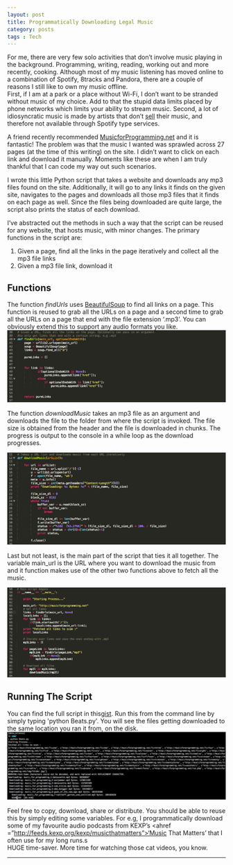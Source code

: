 ```yaml
---
layout: post
title: Programmatically Downloading Legal Music	
category: posts
tags : Tech
---
```

For me, there are very few solo activities that don’t involve music playing in the background. Programming, writing, reading, working out and more recently, cooking. Although most of my music listening has moved online to a combination of Spotify, 8tracks and Pandora, there are a couple of reasons I still like to own my music offline. 
</br>
First, if I am at a park or a place without Wi-Fi, I don’t want to be stranded without music of my choice. Add to that the stupid data limits placed by phone networks which limits your ability to stream music. Second, a lot of idiosyncratic music is made by artists that don’t <a href="http://goo.gl/QFaaZ1">sell</a> their music, and therefore not available through Spotify type services.

A friend recently recommended <a href = ”http://musicforprogramming.net”>MusicforProgramming.net</a> and it is fantastic! The problem was that the music I wanted was sprawled across 27 pages (at the time of this writing) on the site. I didn’t want to click on each link and download it manually. Moments like these are when I am truly thankful that I can code my way out such scenarios.

I wrote this little Python script that takes a website and downloads any mp3 files found on the site. Additionally, it will go to any links it finds on the given site, navigates to the pages and downloads all those mp3 files that it finds on each page as well. Since the files being downloaded are quite large, the script also prints the status of each download. 

I’ve abstracted out the methods in such a way that the script can be reused for any website, that hosts music, with minor changes. The primary functions in the script are:

1. Given a page, find all the links in the page iteratively and collect all the mp3 file links 
2. Given a mp3 file link, download it

<h2>Functions</h2>
The function <i>findUrls</i> uses <a href = "http://www.crummy.com/software/BeautifulSoup/">BeautifulSoup</a> to find all links on a page. This function is reused to grab all the URLs on a page and a second time to grab all the URLs on a page that end with the file extension ‘.mp3’.  You can obviously extend this to support any audio formats you like.

<center><img src="/images/blog/beats/findUrl.png"/></center> 

The function <i>downloadMusic</i> takes an mp3 file as an argument and downloads the file to the folder from where the script is invoked. The file size is obtained from the header and the file is downloaded in chunks. The progress is output to the console in a while loop as the download progresses.

<center><img src="/images/blog/beats/dlMusic.png"/></center> 

Last but not least, is the main part of the script that ties it all together. The variable main_url is the URL where you want to download the music from and it function makes use of the other two functions above to fetch all the music.

<center><img src="/images/blog/beats/main.png"/></center> 

<h2>Running The Script</h2>
You can find the full script in this<a href ="https://gist.github.com/jasti/cf5188b411d185a4f27a">gist</a>. Run this from the command line by simply typing 'python Beats.py'. You will see the files getting downloaded to the same location you ran it from, on the disk.

<center><img src="/images/blog/beats/running.png"/></center> 


 Feel free to copy, download, share or distribute. You should be able to reuse this by simply editing some variables. For e.g, I programmatically download some of my favourite audio podcasts from KEXP’s <ahref =”http://feeds.kexp.org/kexp/musicthatmatters”>‘Music That Matters’</a>  that I often use for my long runs.s
</br>
 HUGE time-saver. More time for watching those cat videos, you know.

---

